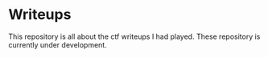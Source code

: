 # Writeups
This repository is all about the ctf writeups I had played. These repository is currently under development.
